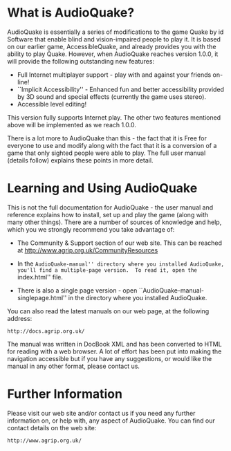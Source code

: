 What is AudioQuake?
====================

AudioQuake is essentially a series of modifications to the game Quake by id Software that enable blind and vision-impaired people to play it.  It is based on our earlier game, AccessibleQuake, and already provides you with the ability to play Quake.  However, when AudioQuake reaches version 1.0.0, it will provide the following outstanding new features:

* Full Internet multiplayer support - play with and against your friends on-line!
* ``Implicit Accessibility'' - Enhanced fun and better accessibility provided by 3D sound and special effects (currently the game uses stereo).
* Accessible level editing!

This version fully supports Internet play.  The other two features mentioned above will be implemented as we reach 1.0.0.

There is a lot more to AudioQuake than this - the fact that it is Free for everyone to use and modify along with the fact that it is a conversion of a game that only sighted people were able to play.  The full user manual (details follow) explains these points in more detail.


Learning and Using AudioQuake
==============================

This is not the full documentation for AudioQuake - the user manual and reference explains how to install, set up and play the game (along with many other things).  There are a number of sources of knowledge and help, which you we strongly recommend you take advantage of:

* The Community & Support section of our web site.  This can be reached at http://www.agrip.org.uk/CommunityResources

* In the ``AudioQuake-manual'' directory where you installed AudioQuake, you'll find a multiple-page version.  To read it, open the ``index.html'' file.

* There is also a single page version - open ``AudioQuake-manual-singlepage.html'' in the directory where you installed AudioQuake.

You can also read the latest manuals on our web page, at the following address:

    http://docs.agrip.org.uk/

The manual was written in DocBook XML and has been converted to HTML for reading with a web browser.  A lot of effort has been put into making the navigation accessible but if you have any suggestions, or would like the manual in any other format, please contact us.


Further Information
====================

Please visit our web site and/or contact us if you need any further information on, or help with, any aspect of AudioQuake.  You can find our contact details on the web site:

    http://www.agrip.org.uk/
